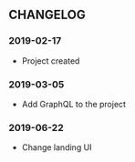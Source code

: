 ## CHANGELOG

### 2019-02-17

* Project created

### 2019-03-05

* Add GraphQL to the project

### 2019-06-22

* Change landing UI
